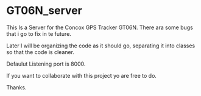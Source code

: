 # GT06N_server
This Is a Server for the Concox GPS Tracker GT06N.  There ara some bugs that i go to fix in te future.

Later I will be organizing the code as it should go, separating it into classes so that the code is cleaner.

Defaulut Listening port is 8000.

If you want to collaborate with this project yo are free to do. 

Thanks.
